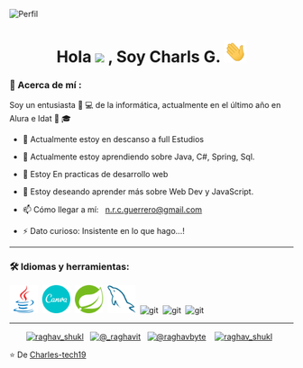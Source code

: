 ![Perfil](https://user-images.githubusercontent.com/74631878/232255860-9f98b25e-53f6-474f-b633-8ac654616520.png)



<h1 align="Center"> Hola <img src="https://media.giphy.com/media/WUlplcMpOCEmTGBtBW/giphy.gif" width="40px"> , Soy Charls G. <img src="https://raw.githubusercontent.com/ABSphreak/ABSphreak/master/gifs/Hi.gif" width="40px" /> </h1>

### 👨 Acerca de mí :

Soy un entusiasta 👨 💻 de la informática, actualmente en el último año en Alura e Idat 👨 🎓

- 🔭 Actualmente estoy en descanso a full Estudios
- 🌱 Actualmente estoy aprendiendo sobre Java, C#, Spring, Sql.
- 👯 Estoy En practicas de desarrollo web
- 🤔 Estoy deseando aprender más sobre Web Dev y JavaScript. 
- 📫 Cómo llegar a mí: &nbsp;&nbsp;n.r.c.guerrero@gmail.com

- ⚡ Dato curioso: Insistente en lo que hago...!
<hr>

### 🛠️ Idiomas y herramientas:
<div>
  <img src="https://github.com/devicons/devicon/blob/master/icons/java/java-original.svg" title="Java" alt="Java" width="50" height="50width="50" height="50""/>&nbsp;
  <img src="https://github.com/devicons/devicon/blob/master/icons/canva/canva-original.svg" title="canva" alt="canva" width="50" height="50"/>&nbsp;
  <img src="https://github.com/devicons/devicon/blob/master/icons/spring/spring-original.svg" title="spring" alt="spring" width="50" height="50"/>&nbsp;
  <img src="https://github.com/devicons/devicon/blob/1119b9f84c0290e0f0b38982099a2bd027a48bf1/icons/mysql/mysql-plain.svg" title="Mysql" alt="git" width="50" 
  height="50"/>&nbsp;
  <img src="https://cdn.svgporn.com/logos/html-5.svg" title="Html 5" alt="git" width="50" height="50"/>&nbsp;
  <img src="https://cdn.svgporn.com/logos/css-3.svg" title="Css 3" alt="git" width="50" height="50"/>&nbsp;
  <img src="https://cdn.svgporn.com/logos/visual-studio-code.svg" title="Codigo Visual" alt="git" width="50" height="50"/>&nbsp;
</div>

<hr>

<p align="center">
<a href="https://www.linkedin.com/in/raghav-byte/" target="_blank"><img align="center" src="https://cdn.jsdelivr.net/npm/simple-icons@3.1.0/icons/linkedin.svg" alt="raghav_shukl" height="25" width="25" /></a>&nbsp;&nbsp;
<a href="https://twitter.com/_raghavit" target="_blank"><img align="center" src="https://cdn.jsdelivr.net/npm/simple-icons@3.0.1/icons/twitter.svg" alt="@_raghavit" height="25" width="25" /></a>&nbsp;&nbsp;
<a href="https://dev.to/raghavbyte" target="_blank"><img align="center" src="https://cdn.jsdelivr.net/npm/simple-icons@3.0.1/icons/dev-dot-to.svg" alt="@raghavbyte" height="25" width="25" /></a> &nbsp;&nbsp;
<a href="https://instagram.com/raghav_shukl" target="_blank"><img align="center" src="https://cdn.jsdelivr.net/npm/simple-icons@3.0.1/icons/instagram.svg" alt="raghav_shukl" height="25" width="25" /></a>&nbsp;&nbsp;
</p>


⭐️ De [Charles-tech19](https://github.com/Charles-tech19)
